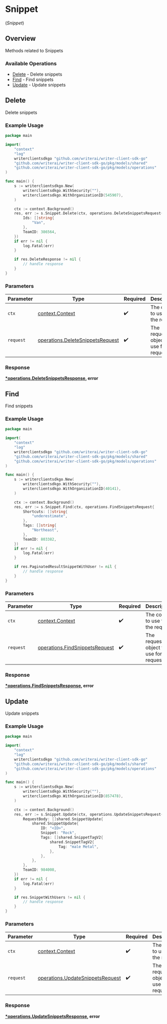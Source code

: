 # Snippet
(*Snippet*)

## Overview

Methods related to Snippets

### Available Operations

* [Delete](#delete) - Delete snippets
* [Find](#find) - Find snippets
* [Update](#update) - Update snippets

## Delete

Delete snippets

### Example Usage

```go
package main

import(
	"context"
	"log"
	writerclientsdkgo "github.com/writerai/writer-client-sdk-go"
	"github.com/writerai/writer-client-sdk-go/pkg/models/shared"
	"github.com/writerai/writer-client-sdk-go/pkg/models/operations"
)

func main() {
    s := writerclientsdkgo.New(
        writerclientsdkgo.WithSecurity(""),
        writerclientsdkgo.WithOrganizationID(545907),
    )

    ctx := context.Background()
    res, err := s.Snippet.Delete(ctx, operations.DeleteSnippetsRequest{
        Ids: []string{
            "Van",
        },
        TeamID: 386564,
    })
    if err != nil {
        log.Fatal(err)
    }

    if res.DeleteResponse != nil {
        // handle response
    }
}
```

### Parameters

| Parameter                                                                            | Type                                                                                 | Required                                                                             | Description                                                                          |
| ------------------------------------------------------------------------------------ | ------------------------------------------------------------------------------------ | ------------------------------------------------------------------------------------ | ------------------------------------------------------------------------------------ |
| `ctx`                                                                                | [context.Context](https://pkg.go.dev/context#Context)                                | :heavy_check_mark:                                                                   | The context to use for the request.                                                  |
| `request`                                                                            | [operations.DeleteSnippetsRequest](../../models/operations/deletesnippetsrequest.md) | :heavy_check_mark:                                                                   | The request object to use for the request.                                           |


### Response

**[*operations.DeleteSnippetsResponse](../../models/operations/deletesnippetsresponse.md), error**


## Find

Find snippets

### Example Usage

```go
package main

import(
	"context"
	"log"
	writerclientsdkgo "github.com/writerai/writer-client-sdk-go"
	"github.com/writerai/writer-client-sdk-go/pkg/models/shared"
	"github.com/writerai/writer-client-sdk-go/pkg/models/operations"
)

func main() {
    s := writerclientsdkgo.New(
        writerclientsdkgo.WithSecurity(""),
        writerclientsdkgo.WithOrganizationID(40141),
    )

    ctx := context.Background()
    res, err := s.Snippet.Find(ctx, operations.FindSnippetsRequest{
        Shortcuts: []string{
            "underestimate",
        },
        Tags: []string{
            "Northeast",
        },
        TeamID: 803382,
    })
    if err != nil {
        log.Fatal(err)
    }

    if res.PaginatedResultSnippetWithUser != nil {
        // handle response
    }
}
```

### Parameters

| Parameter                                                                        | Type                                                                             | Required                                                                         | Description                                                                      |
| -------------------------------------------------------------------------------- | -------------------------------------------------------------------------------- | -------------------------------------------------------------------------------- | -------------------------------------------------------------------------------- |
| `ctx`                                                                            | [context.Context](https://pkg.go.dev/context#Context)                            | :heavy_check_mark:                                                               | The context to use for the request.                                              |
| `request`                                                                        | [operations.FindSnippetsRequest](../../models/operations/findsnippetsrequest.md) | :heavy_check_mark:                                                               | The request object to use for the request.                                       |


### Response

**[*operations.FindSnippetsResponse](../../models/operations/findsnippetsresponse.md), error**


## Update

Update snippets

### Example Usage

```go
package main

import(
	"context"
	"log"
	writerclientsdkgo "github.com/writerai/writer-client-sdk-go"
	"github.com/writerai/writer-client-sdk-go/pkg/models/shared"
	"github.com/writerai/writer-client-sdk-go/pkg/models/operations"
)

func main() {
    s := writerclientsdkgo.New(
        writerclientsdkgo.WithSecurity(""),
        writerclientsdkgo.WithOrganizationID(857478),
    )

    ctx := context.Background()
    res, err := s.Snippet.Update(ctx, operations.UpdateSnippetsRequest{
        RequestBody: []shared.SnippetUpdate{
            shared.SnippetUpdate{
                ID: "<ID>",
                Snippet: "Rock",
                Tags: []shared.SnippetTagV2{
                    shared.SnippetTagV2{
                        Tag: "male Metal",
                    },
                },
            },
        },
        TeamID: 984008,
    })
    if err != nil {
        log.Fatal(err)
    }

    if res.SnippetWithUsers != nil {
        // handle response
    }
}
```

### Parameters

| Parameter                                                                            | Type                                                                                 | Required                                                                             | Description                                                                          |
| ------------------------------------------------------------------------------------ | ------------------------------------------------------------------------------------ | ------------------------------------------------------------------------------------ | ------------------------------------------------------------------------------------ |
| `ctx`                                                                                | [context.Context](https://pkg.go.dev/context#Context)                                | :heavy_check_mark:                                                                   | The context to use for the request.                                                  |
| `request`                                                                            | [operations.UpdateSnippetsRequest](../../models/operations/updatesnippetsrequest.md) | :heavy_check_mark:                                                                   | The request object to use for the request.                                           |


### Response

**[*operations.UpdateSnippetsResponse](../../models/operations/updatesnippetsresponse.md), error**

